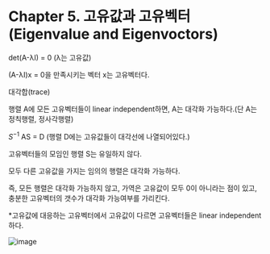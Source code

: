# Chapter 5. 고유값과 고유벡터(Eigenvalue and Eigenvoctors)

det(A-λI) = 0 (λ는 고유값)

(A-λI)x = 0을 만족시키는 벡터 x는 고유벡터다.

대각합(trace)

행렬 A에 모든 고유벡터들이 linear independent하면, A는 대각화 가능하다.(단 A는 정칙행렬, 정사각행렬)

$S^{-1}$
AS = D (행렬 D에는 고유값들이 대각선에 나열되어있다.)

고유벡터들의 모임인 행렬 S는 유일하지 않다.

모두 다른 고유값을 가지는 임의의 행렬은 대각화 가능하다.

즉, 모든 행렬은 대각화 가능하지 않고, 가역은 고유값이 모두 0이 아니라는 점이 있고, 충분한 고유벡터의 갯수가 대각화 가능여부를 가리킨다.

*고유값에 대응하는 고유벡터에서 고유값이 다르면 고유벡터들은 linear independent하다.

![image](https://github.com/aqua1107/Linear-Algebra-/assets/175097768/dc9c6caf-055e-4306-9415-b777bea35506)

